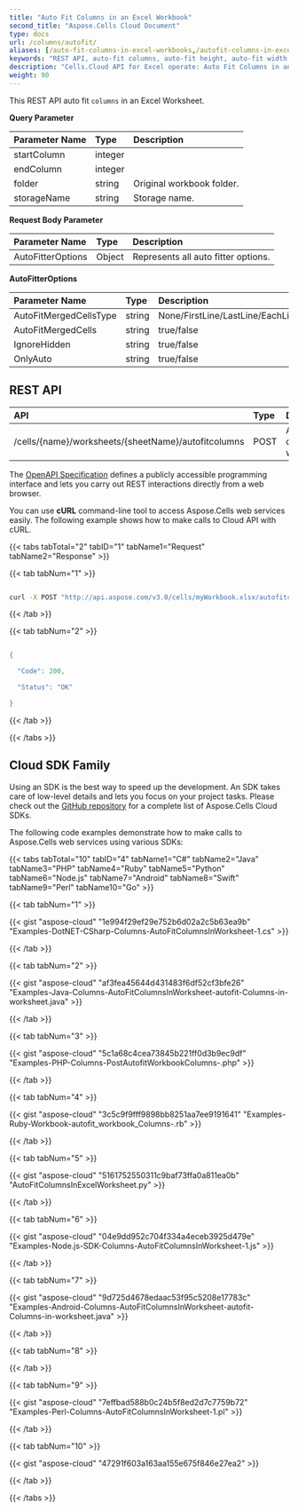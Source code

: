 ```yaml
---
title: "Auto Fit Columns in an Excel Workbook"
second_title: "Aspose.Cells Cloud Document"
type: docs
url: /columns/autofit/
aliases: [/auto-fit-columns-in-excel-workbooks,/autofit-columns-in-excel-workbooks/]
keywords: "REST API, auto-fit columns, auto-fit height, auto-fit width, spreadsheets, excel"
description: "Cells.Cloud API for Excel operate: Auto Fit Columns in an Excel Workbooks."
weight: 90
---
```


This REST API auto fit `columns`  in an Excel Worksheet.

**Query Parameter**

|Parameter Name|Type|Description|
| :- | :- | :- |
|startColumn|integer| |
|endColumn|integer| |
|folder|string|Original workbook folder.|
|storageName|string|Storage name.|


**Request Body Parameter**

|Parameter Name|Type|Description|
| :- | :- | :- |
|AutoFitterOptions|Object |  Represents all auto fitter options.|


**AutoFitterOptions**

|Parameter Name|Type|Description|
| :- | :- | :- |
|AutoFitMergedCellsType| string |  None/FirstLine/LastLine/EachLine |
|AutoFitMergedCells| string |  true/false |
|IgnoreHidden| string | true/false |
|OnlyAuto| string |  true/false |


## REST API 

|**API**|**Type**|**Description**|**Resource Link**|
| :- | :- | :- | :- |
|/cells/{name}/worksheets/{sheetName}/autofitcolumns|POST|Autofits columns in worksheet|[PostAutofitWorksheetColumns](https://apireference.aspose.cloud/cells/#/Worksheets/PostAutofitWorksheetColumns)|

The [OpenAPI Specification](https://apireference.aspose.cloud/cells/#/Cells/PostAutofitWorksheetColumns) defines a publicly accessible programming interface and lets you carry out REST interactions directly from a web browser.

You can use **cURL** command-line tool to access Aspose.Cells web services easily. The following example shows how to make calls to Cloud API with cURL.


{{< tabs tabTotal="2" tabID="1" tabName1="Request" tabName2="Response" >}}

{{< tab tabNum="1" >}}

```bash

curl -X POST "http://api.aspose.com/v3.0/cells/myWorkbook.xlsx/autofitcolumns" -d '{"AutoFitMergedCells":true, "IgnoreHidden":true}' -H "Content-Type: application/json" -H "Accept: application/json"

```

{{< /tab >}}

{{< tab tabNum="2" >}}

```java

{

  "Code": 200,

  "Status": "OK"

}

```

{{< /tab >}}

{{< /tabs >}}


## Cloud SDK Family

Using an SDK is the best way to speed up the development. An SDK takes care of low-level details and lets you focus on your project tasks. Please check out the [GitHub repository](https://github.com/aspose-cells-cloud) for a complete list of Aspose.Cells Cloud SDKs.

The following code examples demonstrate how to make calls to Aspose.Cells web services using various SDKs:


{{< tabs tabTotal="10" tabID="4" tabName1="C#" tabName2="Java" tabName3="PHP" tabName4="Ruby" tabName5="Python" tabName6="Node.js" tabName7="Android" tabName8="Swift" tabName9="Perl" tabName10="Go" >}}

{{< tab tabNum="1" >}}

{{< gist "aspose-cloud" "1e994f29ef29e752b6d02a2c5b63ea9b" "Examples-DotNET-CSharp-Columns-AutoFitColumnsInWorksheet-1.cs" >}}

{{< /tab >}}

{{< tab tabNum="2" >}}

{{< gist "aspose-cloud" "af3fea45644d431483f6df52cf3bfe26" "Examples-Java-Columns-AutoFitColumnsInWorksheet-autofit-Columns-in-worksheet.java" >}}

{{< /tab >}}

{{< tab tabNum="3" >}}

{{< gist "aspose-cloud" "5c1a68c4cea73845b221ff0d3b9ec9df" "Examples-PHP-Columns-PostAutofitWorkbookColumns-.php" >}}

{{< /tab >}}

{{< tab tabNum="4" >}}

{{< gist "aspose-cloud" "3c5c9f9fff9898bb8251aa7ee9191641" "Examples-Ruby-Workbook-autofit_workbook_Columns-.rb" >}}

{{< /tab >}}

{{< tab tabNum="5" >}}

{{< gist "aspose-cloud" "5161752550311c9baf73ffa0a811ea0b" "AutoFitColumnsInExcelWorksheet.py" >}}

{{< /tab >}}

{{< tab tabNum="6" >}}

{{< gist "aspose-cloud" "04e9dd952c704f334a4eceb3925d479e" "Examples-Node.js-SDK-Columns-AutoFitColumnsInWorksheet-1.js" >}}

{{< /tab >}}

{{< tab tabNum="7" >}}

{{< gist "aspose-cloud" "9d725d4678edaac53f95c5208e17783c" "Examples-Android-Columns-AutoFitColumnsInWorksheet-autofit-Columns-in-worksheet.java" >}}

{{< /tab >}}

{{< tab tabNum="8" >}}

{{< /tab >}}

{{< tab tabNum="9" >}}

{{< gist "aspose-cloud" "7effbad588b0c24b5f8ed2d7c7759b72" "Examples-Perl-Columns-AutoFitColumnsInWorksheet-1.pl" >}}

{{< /tab >}}

{{< tab tabNum="10" >}}

{{< gist "aspose-cloud" "47291f603a163aa155e675f846e27ea2" >}}

{{< /tab >}}

{{< /tabs >}}
